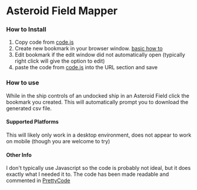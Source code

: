 # Asteroid Field Mapper

### How to Install
1. Copy code from [code.js](code.js)
2. Create new bookmark in your browser window. [basic how to](https://mycomputerworks.com/how-to-bookmark-webpages-browser/)
3. Edit bookmark if the edit window did not automatically open (typically right click will give the option to edit)
4. paste the code from [code.js](code.js) into the URL section and save

### How to use
While in the ship controls of an undocked ship in an Asteroid Field click the bookmark you created. This will automatically prompt you to download the generated csv file.

#### Supported Platforms
This will likely only work in a desktop environment, does not appear to work on mobile (though you are welcome to try)

#### Other Info
I don't typically use Javascript so the code is probably not ideal, but it does exactly what I needed it to. The code has been made readable and commented in [PrettyCode](PrettyCode.js)
